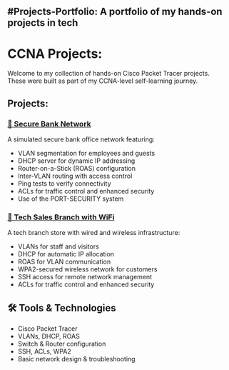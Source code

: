 #Projects-Portfolio:
A portfolio of my hands-on projects in tech
------------------------------------------------------------------------

# CCNA Projects:
Welcome to my collection of hands-on Cisco Packet Tracer projects.  
These were built as part of my CCNA-level self-learning journey.

## Projects:

### [🏦 Secure Bank Network](https://github.com/Am1rT3ch/Secure-Bank-Network)
A simulated secure bank office network featuring:
- VLAN segmentation for employees and guests
- DHCP server for dynamic IP addressing
- Router-on-a-Stick (ROAS) configuration
- Inter-VLAN routing with access control
- Ping tests to verify connectivity
- ACLs for traffic control and enhanced security
- Use of the PORT-SECURITY system
  
### [🏪 Tech Sales Branch with WiFi](https://github.com/Am1rT3ch/Tech-Sales-Branch-with-secure-WiFi)
A tech branch store with wired and wireless infrastructure:
- VLANs for staff and visitors
- DHCP for automatic IP allocation
- ROAS for VLAN communication
- WPA2-secured wireless network for customers
- SSH access for remote network management
- ACLs for traffic control and enhanced security

## 🛠️ Tools & Technologies

- Cisco Packet Tracer
- VLANs, DHCP, ROAS
- Switch & Router configuration
- SSH, ACLs, WPA2
- Basic network design & troubleshooting


